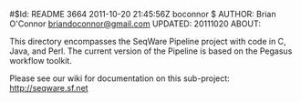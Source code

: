 #$Id: README 3664 2011-10-20 21:45:56Z boconnor $
AUTHOR:    Brian O'Connor <briandoconnor@gmail.com>
UPDATED:   20111020
ABOUT:

This directory encompasses the SeqWare Pipeline project with code in C, Java,
and Perl. The current version of the Pipeline is based on the Pegasus workflow
toolkit.

Please see our wiki for documentation on this sub-project: http://seqware.sf.net
